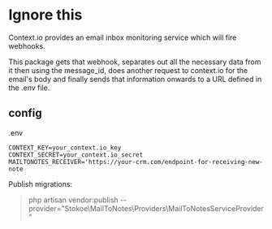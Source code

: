 # Ignore this

Context.io provides an email inbox monitoring service which will fire webhooks.

This package gets that webhook, separates out all the necessary data from it then using the message_id, does another request to context.io for the email's body and finally sends that information onwards to a URL defined in the .env file.

## config

.env
```
CONTEXT_KEY=your_context.io_key
CONTEXT_SECRET=your_context.io_secret
MAILTONOTES_RECEIVER='https://your-crm.com/endpoint-for-receiving-new-note
```

Publish migrations:
> php artisan vendor:publish --provider="Stokoe\MailToNotes\Providers\MailToNotesServiceProvider"
